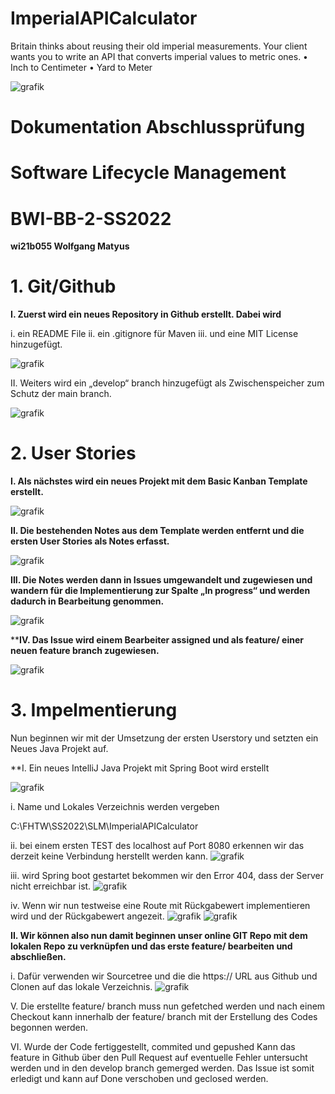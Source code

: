 # ImperialAPICalculator
Britain thinks about reusing their old imperial measurements. Your client wants you to write an API that converts imperial values to metric ones. • Inch to Centimeter • Yard to Meter


![grafik](https://user-images.githubusercontent.com/105013150/175044939-19c97e5c-bb83-4727-9121-8bbaec54ad1e.png)

# Dokumentation Abschlussprüfung
# Software Lifecycle Management 
# BWI-BB-2-SS2022

**wi21b055
Wolfgang Matyus**


# 1.	Git/Github
**I.	Zuerst wird ein neues Repository in Github erstellt. Dabei wird**

i.	ein README File 
ii.	ein .gitignore für Maven
iii.	und eine MIT License hinzugefügt.

![grafik](https://user-images.githubusercontent.com/105013150/175053289-d66c02b7-93ea-4ed2-b347-d62be2fc9f66.png)

II.	Weiters wird ein „develop“ branch hinzugefügt als Zwischenspeicher zum Schutz der main branch.

![grafik](https://user-images.githubusercontent.com/105013150/175053699-8c38cc4d-9177-4142-94b8-b08194817a99.png)


# 2.	User Stories
**I.	Als nächstes wird ein neues Projekt mit dem Basic Kanban Template erstellt.**

![grafik](https://user-images.githubusercontent.com/105013150/175054553-b83ba12b-52a1-4ecf-8e91-5c012954fea7.png)


**II.	Die bestehenden Notes aus dem Template werden entfernt und die ersten User Stories als Notes erfasst.**

![grafik](https://user-images.githubusercontent.com/105013150/175056542-34745512-b4c4-4c07-a22d-d28e438abed5.png)


**III.	Die Notes werden dann in Issues umgewandelt und zugewiesen und wandern für die Implementierung zur Spalte „In progress“ und werden dadurch in Bearbeitung genommen.**

![grafik](https://user-images.githubusercontent.com/105013150/175057868-f3321a13-bf4e-4165-9eeb-865d3a8fd8ec.png)


****IV.	Das Issue wird einem Bearbeiter assigned und als feature/ einer neuen feature branch zugewiesen.**
 
![grafik](https://user-images.githubusercontent.com/105013150/175058558-6ecfccfa-2f45-44dd-85f9-667826cf6d22.png)


# 3.	Impelmentierung

Nun beginnen wir mit der Umsetzung der ersten Userstory und setzten ein Neues Java Projekt auf.


**I.	Ein neues IntelliJ Java Projekt mit Spring Boot wird erstellt

![grafik](https://user-images.githubusercontent.com/105013150/175059495-90f4c827-b020-4f87-bbc6-b47ed9f4bb9a.png)

i.	Name und Lokales Verzeichnis werden vergeben

C:\FHTW\SS2022\SLM\ImperialAPICalculator

ii. bei einem ersten TEST des localhost auf Port 8080 erkennen wir das derzeit keine Verbindung herstellt werden kann.
![grafik](https://user-images.githubusercontent.com/105013150/175061142-cfb6c3f9-7621-4b84-8e9d-3e1cf15299af.png)

iii. wird Spring boot gestartet bekommen wir den Error 404, dass der Server nicht erreichbar ist.
![grafik](https://user-images.githubusercontent.com/105013150/175063731-c09b715a-c460-4493-b3d4-e4067fe87583.png)

iv. Wenn wir nun testweise eine Route mit Rückgabewert implementieren wird und der Rückgabewert angezeit.
![grafik](https://user-images.githubusercontent.com/105013150/175063479-1ff005f9-f292-469e-8c08-9538a1905c7c.png)
![grafik](https://user-images.githubusercontent.com/105013150/175064186-030b7866-8694-435d-8f62-1b4730634b9a.png)

**II. Wir können also nun damit beginnen unser online GIT Repo mit dem lokalen Repo zu verknüpfen und das erste feature/ bearbeiten und abschließen.**

i. Dafür verwenden wir Sourcetree und die die https:// URL aus Github und Clonen auf das lokale Verzeichnis.
![grafik](https://user-images.githubusercontent.com/105013150/175067555-37f50761-07ba-4d26-9efe-eafc4e525bbb.png)


V.	Die erstellte feature/ branch muss nun gefetched werden und nach einem Checkout kann innerhalb der feature/ branch mit der Erstellung des Codes begonnen werden.




VI.	Wurde der Code fertiggestellt, commited und gepushed Kann das feature in Github über den Pull Request auf eventuelle Fehler untersucht werden und in den develop branch gemerged werden. Das Issue ist somit erledigt und kann auf Done verschoben und geclosed werden. 
